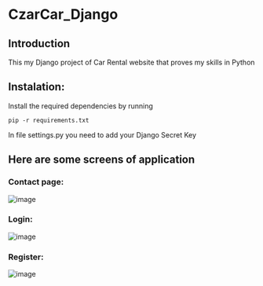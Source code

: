 # CzarCar_Django
## Introduction
This my Django project of Car Rental website that proves my skills in Python

## Instalation:
Install the required dependencies by running
```
pip -r requirements.txt
```
In file settings.py you need to add your Django Secret Key
## Here are some screens of application
### Contact page:
![image](https://user-images.githubusercontent.com/61821685/158459543-dfd678cd-f458-4636-99de-c0448856fd4e.png)

### Login:
![image](https://user-images.githubusercontent.com/61821685/158459073-2a32f601-7cbe-4cc5-b156-412df3afb33c.png)

### Register:

![image](https://user-images.githubusercontent.com/61821685/158459150-90fea30e-0231-4619-b514-3baaaf9620af.png)
